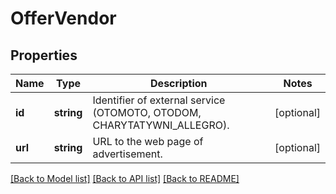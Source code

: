 # OfferVendor

## Properties
Name | Type | Description | Notes
------------ | ------------- | ------------- | -------------
**id** | **string** | Identifier of external service (OTOMOTO, OTODOM, CHARYTATYWNI_ALLEGRO). | [optional] 
**url** | **string** | URL to the web page of advertisement. | [optional] 

[[Back to Model list]](../README.md#documentation-for-models) [[Back to API list]](../README.md#documentation-for-api-endpoints) [[Back to README]](../README.md)


